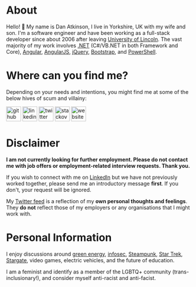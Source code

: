 # About

Hello! :wave: My name is Dan Atkinson, I live in Yorkshire, UK with my wife and son. I'm a software engineer and have been working as a full-stack developer since about 2006 after leaving [University of Lincoln](https://www.youtube.com/watch?v=O5fzmmrk6kk "Neither a Rick-roll, nor the hilarious scene from The Inbetweeners about the University of Lincoln!"). The vast majority of my work involves [.NET](https://github.com/microsoft/dotnet ".NET on Github") (C#/VB.NET in both Framework and Core), [Angular](https://github.com/angular/angular "Angular on Github"), [AngularJS](https://github.com/angular/angular.js "AngularJS on Github"), [jQuery](https://github.com/jquery/jquery "jQuery on Github"), [Bootstrap](https://github.com/twbs/bootstrap "Bootstrap on Github"), and [PowerShell](https://github.com/powershell/powershell "Powershell (Core) on Github").

# Where can you find me?

Depending on your needs and intentions, you might find me at some of the below hives of scum and villainy:

[<img src='https://cdn.jsdelivr.net/npm/simple-icons@v3/icons/github.svg' alt='github' height='40'>](https://github.com/DanAtkinson "DanAtkinson on Github")
[<img src='https://cdn.jsdelivr.net/npm/simple-icons@v3/icons/linkedin.svg' alt='linkedin' height='40'>](https://www.linkedin.com/in/DanAtkinson/ "DanAtkinson on LinkedIn")
[<img src='https://cdn.jsdelivr.net/npm/simple-icons@v3/icons/twitter.svg' alt='twitter' height='40'>](https://twitter.com/Danbo "@Danbo on Twitter (no relation to any cardboard robots!)")
[<img src='https://cdn.jsdelivr.net/npm/simple-icons@v3/icons/stackoverflow.svg' alt='stackoverflow' height='40'>](https://stackoverflow.com/users/31532/dan-atkinson "31532 on StackOverflow")
[<img src='https://cdn.jsdelivr.net/npm/simple-icons@v3/icons/icloud.svg' alt='website' height='40'>](https://danbo.me "My personal website which generally just links to Twitter")

# Disclaimer

**I am not currently looking for further employment. Please do not contact me with job offers or employment-related interview requests. Thank you.**

If you wish to connect with me on [LinkedIn](https://www.linkedin.com/in/DanAtkinson/ "DanAtkinson on LinkedIn") but we have not previously worked together, please send me an introductory message **first**. If you don't, your request will be ignored.

My [Twitter feed](https://twitter.com/Danbo "@Danbo on Twitter (no relation to any cardboard robots!)") is a reflection of my __own personal thoughts and feelings__. They __do not__ reflect those of my employers or any organisations that I might work with.

# Personal Information

I enjoy discussions around [green energy](https://en.wikipedia.org/wiki/Sustainable_energy "Sustainable energy on Wikipedia"), [infosec](https://en.wikipedia.org/wiki/Information_security "Information Security on Wikipedia"), [Steampunk](https://en.wikipedia.org/wiki/Steampunk "Steampunk on Wikipedia"), [Star Trek](https://en.wikipedia.org/wiki/Star_Trek "Star Trek on Wikipedia"), [Stargate](https://en.wikipedia.org/wiki/Stargate "Stargate franchise on Wikipedia - I love SG-1 the most!"), video games, electric vehicles, and the future of education.

I am a feminist and identify as a member of the LGBTQ+ community (trans-inclusionary!), and consider myself anti-racist and anti-facist.
